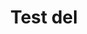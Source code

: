 ---
title: Test del
eleventyNavigation:
    key: test del
    parent: exempel ett
    order: 1
    excerpt: Delen är delen
---